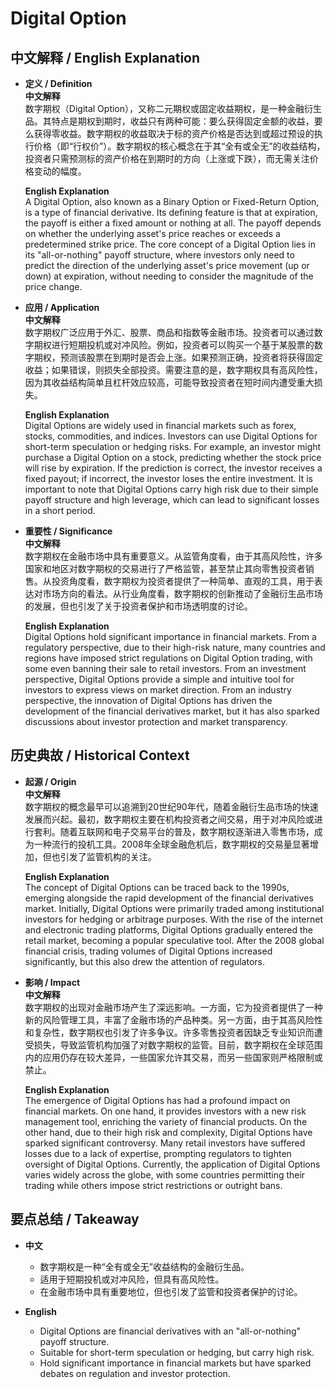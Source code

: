 # Digital Option

## 中文解释 / English Explanation

* **定义 / Definition**  
  **中文解释**  
  数字期权（Digital Option），又称二元期权或固定收益期权，是一种金融衍生品。其特点是期权到期时，收益只有两种可能：要么获得固定金额的收益，要么获得零收益。数字期权的收益取决于标的资产价格是否达到或超过预设的执行价格（即“行权价”）。数字期权的核心概念在于其“全有或全无”的收益结构，投资者只需预测标的资产价格在到期时的方向（上涨或下跌），而无需关注价格变动的幅度。  

  **English Explanation**  
  A Digital Option, also known as a Binary Option or Fixed-Return Option, is a type of financial derivative. Its defining feature is that at expiration, the payoff is either a fixed amount or nothing at all. The payoff depends on whether the underlying asset's price reaches or exceeds a predetermined strike price. The core concept of a Digital Option lies in its "all-or-nothing" payoff structure, where investors only need to predict the direction of the underlying asset's price movement (up or down) at expiration, without needing to consider the magnitude of the price change.

* **应用 / Application**  
  **中文解释**  
  数字期权广泛应用于外汇、股票、商品和指数等金融市场。投资者可以通过数字期权进行短期投机或对冲风险。例如，投资者可以购买一个基于某股票的数字期权，预测该股票在到期时是否会上涨。如果预测正确，投资者将获得固定收益；如果错误，则损失全部投资。需要注意的是，数字期权具有高风险性，因为其收益结构简单且杠杆效应较高，可能导致投资者在短时间内遭受重大损失。  

  **English Explanation**  
  Digital Options are widely used in financial markets such as forex, stocks, commodities, and indices. Investors can use Digital Options for short-term speculation or hedging risks. For example, an investor might purchase a Digital Option on a stock, predicting whether the stock price will rise by expiration. If the prediction is correct, the investor receives a fixed payout; if incorrect, the investor loses the entire investment. It is important to note that Digital Options carry high risk due to their simple payoff structure and high leverage, which can lead to significant losses in a short period.

* **重要性 / Significance**  
  **中文解释**  
  数字期权在金融市场中具有重要意义。从监管角度看，由于其高风险性，许多国家和地区对数字期权的交易进行了严格监管，甚至禁止其向零售投资者销售。从投资角度看，数字期权为投资者提供了一种简单、直观的工具，用于表达对市场方向的看法。从行业角度看，数字期权的创新推动了金融衍生品市场的发展，但也引发了关于投资者保护和市场透明度的讨论。  

  **English Explanation**  
  Digital Options hold significant importance in financial markets. From a regulatory perspective, due to their high-risk nature, many countries and regions have imposed strict regulations on Digital Option trading, with some even banning their sale to retail investors. From an investment perspective, Digital Options provide a simple and intuitive tool for investors to express views on market direction. From an industry perspective, the innovation of Digital Options has driven the development of the financial derivatives market, but it has also sparked discussions about investor protection and market transparency.

## 历史典故 / Historical Context

* **起源 / Origin**  
  **中文解释**  
  数字期权的概念最早可以追溯到20世纪90年代，随着金融衍生品市场的快速发展而兴起。最初，数字期权主要在机构投资者之间交易，用于对冲风险或进行套利。随着互联网和电子交易平台的普及，数字期权逐渐进入零售市场，成为一种流行的投机工具。2008年全球金融危机后，数字期权的交易量显著增加，但也引发了监管机构的关注。  

  **English Explanation**  
  The concept of Digital Options can be traced back to the 1990s, emerging alongside the rapid development of the financial derivatives market. Initially, Digital Options were primarily traded among institutional investors for hedging or arbitrage purposes. With the rise of the internet and electronic trading platforms, Digital Options gradually entered the retail market, becoming a popular speculative tool. After the 2008 global financial crisis, trading volumes of Digital Options increased significantly, but this also drew the attention of regulators.

* **影响 / Impact**  
  **中文解释**  
  数字期权的出现对金融市场产生了深远影响。一方面，它为投资者提供了一种新的风险管理工具，丰富了金融市场的产品种类。另一方面，由于其高风险性和复杂性，数字期权也引发了许多争议。许多零售投资者因缺乏专业知识而遭受损失，导致监管机构加强了对数字期权的监管。目前，数字期权在全球范围内的应用仍存在较大差异，一些国家允许其交易，而另一些国家则严格限制或禁止。  

  **English Explanation**  
  The emergence of Digital Options has had a profound impact on financial markets. On one hand, it provides investors with a new risk management tool, enriching the variety of financial products. On the other hand, due to their high risk and complexity, Digital Options have sparked significant controversy. Many retail investors have suffered losses due to a lack of expertise, prompting regulators to tighten oversight of Digital Options. Currently, the application of Digital Options varies widely across the globe, with some countries permitting their trading while others impose strict restrictions or outright bans.

## 要点总结 / Takeaway

* **中文**  
  - 数字期权是一种“全有或全无”收益结构的金融衍生品。  
  - 适用于短期投机或对冲风险，但具有高风险性。  
  - 在金融市场中具有重要地位，但也引发了监管和投资者保护的讨论。  

* **English**  
  - Digital Options are financial derivatives with an "all-or-nothing" payoff structure.  
  - Suitable for short-term speculation or hedging, but carry high risk.  
  - Hold significant importance in financial markets but have sparked debates on regulation and investor protection.